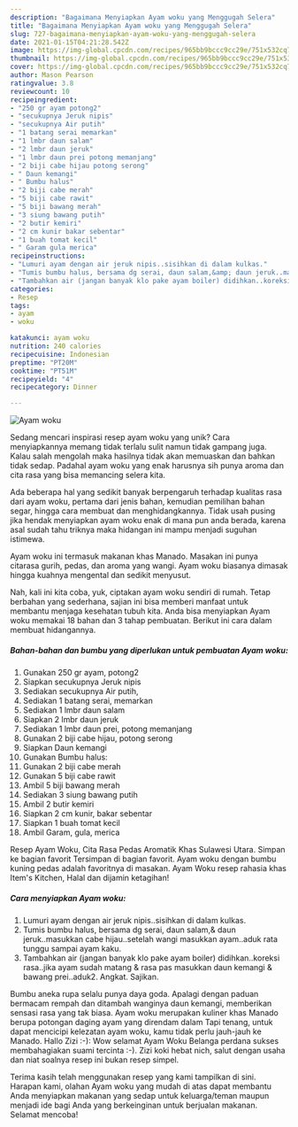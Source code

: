 ```yaml
---
description: "Bagaimana Menyiapkan Ayam woku yang Menggugah Selera"
title: "Bagaimana Menyiapkan Ayam woku yang Menggugah Selera"
slug: 727-bagaimana-menyiapkan-ayam-woku-yang-menggugah-selera
date: 2021-01-15T04:21:28.542Z
image: https://img-global.cpcdn.com/recipes/965bb9bccc9cc29e/751x532cq70/ayam-woku-foto-resep-utama.jpg
thumbnail: https://img-global.cpcdn.com/recipes/965bb9bccc9cc29e/751x532cq70/ayam-woku-foto-resep-utama.jpg
cover: https://img-global.cpcdn.com/recipes/965bb9bccc9cc29e/751x532cq70/ayam-woku-foto-resep-utama.jpg
author: Mason Pearson
ratingvalue: 3.8
reviewcount: 10
recipeingredient:
- "250 gr ayam potong2"
- "secukupnya Jeruk nipis"
- "secukupnya Air putih"
- "1 batang serai memarkan"
- "1 lmbr daun salam"
- "2 lmbr daun jeruk"
- "1 lmbr daun prei potong memanjang"
- "2 biji cabe hijau potong serong"
- " Daun kemangi"
- " Bumbu halus"
- "2 biji cabe merah"
- "5 biji cabe rawit"
- "5 biji bawang merah"
- "3 siung bawang putih"
- "2 butir kemiri"
- "2 cm kunir bakar sebentar"
- "1 buah tomat kecil"
- " Garam gula merica"
recipeinstructions:
- "Lumuri ayam dengan air jeruk nipis..sisihkan di dalam kulkas."
- "Tumis bumbu halus, bersama dg serai, daun salam,&amp; daun jeruk..masukkan cabe hijau..setelah wangi masukkan ayam..aduk rata tunggu sampai ayam kaku."
- "Tambahkan air (jangan banyak klo pake ayam boiler) didihkan..koreksi rasa..jika ayam sudah matang &amp; rasa pas masukkan daun kemangi &amp; bawang prei..aduk2. Angkat. Sajikan."
categories:
- Resep
tags:
- ayam
- woku

katakunci: ayam woku 
nutrition: 240 calories
recipecuisine: Indonesian
preptime: "PT20M"
cooktime: "PT51M"
recipeyield: "4"
recipecategory: Dinner

---
```



![Ayam woku](https://img-global.cpcdn.com/recipes/965bb9bccc9cc29e/751x532cq70/ayam-woku-foto-resep-utama.jpg)

Sedang mencari inspirasi resep ayam woku yang unik? Cara menyiapkannya memang tidak terlalu sulit namun tidak gampang juga. Kalau salah mengolah maka hasilnya tidak akan memuaskan dan bahkan tidak sedap. Padahal ayam woku yang enak harusnya sih punya aroma dan cita rasa yang bisa memancing selera kita.

Ada beberapa hal yang sedikit banyak berpengaruh terhadap kualitas rasa dari ayam woku, pertama dari jenis bahan, kemudian pemilihan bahan segar, hingga cara membuat dan menghidangkannya. Tidak usah pusing jika hendak menyiapkan ayam woku enak di mana pun anda berada, karena asal sudah tahu triknya maka hidangan ini mampu menjadi suguhan istimewa.

Ayam woku ini termasuk makanan khas Manado. Masakan ini punya citarasa gurih, pedas, dan aroma yang wangi. Ayam woku biasanya dimasak hingga kuahnya mengental dan sedikit menyusut.


Nah, kali ini kita coba, yuk, ciptakan ayam woku sendiri di rumah. Tetap berbahan yang sederhana, sajian ini bisa memberi manfaat untuk membantu menjaga kesehatan tubuh kita. Anda bisa menyiapkan Ayam woku memakai 18 bahan dan 3 tahap pembuatan. Berikut ini cara dalam membuat hidangannya.

<!--inarticleads1-->

##### Bahan-bahan dan bumbu yang diperlukan untuk pembuatan Ayam woku:

1. Gunakan 250 gr ayam, potong2
1. Siapkan secukupnya Jeruk nipis
1. Sediakan secukupnya Air putih,
1. Sediakan 1 batang serai, memarkan
1. Sediakan 1 lmbr daun salam
1. Siapkan 2 lmbr daun jeruk
1. Sediakan 1 lmbr daun prei, potong memanjang
1. Gunakan 2 biji cabe hijau, potong serong
1. Siapkan  Daun kemangi
1. Gunakan  Bumbu halus:
1. Gunakan 2 biji cabe merah
1. Gunakan 5 biji cabe rawit
1. Ambil 5 biji bawang merah
1. Sediakan 3 siung bawang putih
1. Ambil 2 butir kemiri
1. Siapkan 2 cm kunir, bakar sebentar
1. Siapkan 1 buah tomat kecil
1. Ambil  Garam, gula, merica


Resep Ayam Woku, Cita Rasa Pedas Aromatik Khas Sulawesi Utara. Simpan ke bagian favorit Tersimpan di bagian favorit. Ayam woku dengan bumbu kuning pedas adalah favoritnya di masakan. Ayam Woku resep rahasia khas Item&#39;s Kitchen, Halal dan dijamin ketagihan! 

<!--inarticleads2-->

##### Cara menyiapkan Ayam woku:

1. Lumuri ayam dengan air jeruk nipis..sisihkan di dalam kulkas.
1. Tumis bumbu halus, bersama dg serai, daun salam,&amp; daun jeruk..masukkan cabe hijau..setelah wangi masukkan ayam..aduk rata tunggu sampai ayam kaku.
1. Tambahkan air (jangan banyak klo pake ayam boiler) didihkan..koreksi rasa..jika ayam sudah matang &amp; rasa pas masukkan daun kemangi &amp; bawang prei..aduk2. Angkat. Sajikan.


Bumbu aneka rupa selalu punya daya goda. Apalagi dengan paduan bermacam rempah dan ditambah wanginya daun kemangi, memberikan sensasi rasa yang tak biasa. Ayam woku merupakan kuliner khas Manado berupa potongan daging ayam yang direndam dalam Tapi tenang, untuk dapat mencicipi kelezatan ayam woku, kamu tidak perlu jauh-jauh ke Manado. Hallo Zizi :-): Wow selamat Ayam Woku Belanga perdana sukses membahagiakan suami tercinta :-). Zizi koki hebat nich, salut dengan usaha dan niat soalnya resep ini bukan resep simpel. 

Terima kasih telah menggunakan resep yang kami tampilkan di sini. Harapan kami, olahan Ayam woku yang mudah di atas dapat membantu Anda menyiapkan makanan yang sedap untuk keluarga/teman maupun menjadi ide bagi Anda yang berkeinginan untuk berjualan makanan. Selamat mencoba!
